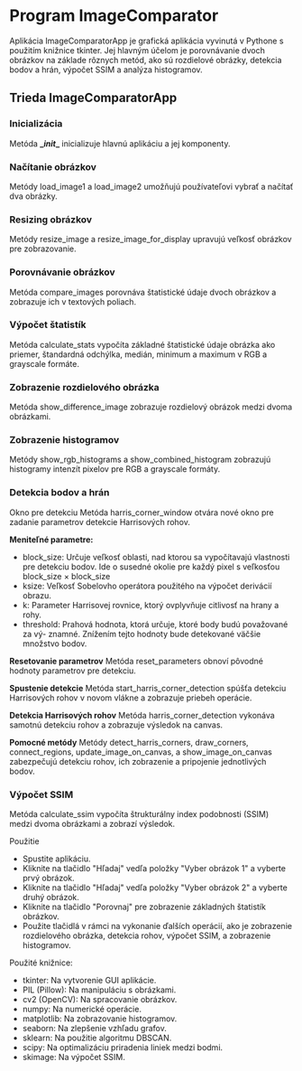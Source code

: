 # Program ImageComparator
Aplikácia ImageComparatorApp je grafická aplikácia vyvinutá v Pythone s použitím knižnice tkinter. Jej hlavným účelom je porovnávanie dvoch obrázkov na základe rôznych metód, ako sú rozdielové obrázky, detekcia bodov a hrán, výpočet SSIM a analýza histogramov.

## Trieda ImageComparatorApp
### Inicializácia
Metóda **\__init__** inicializuje hlavnú aplikáciu a jej komponenty.

### Načítanie obrázkov
Metódy load_image1 a load_image2 umožňujú používateľovi vybrať a načítať dva obrázky.

### Resizing obrázkov
Metódy resize_image a resize_image_for_display upravujú veľkosť obrázkov pre zobrazovanie.

### Porovnávanie obrázkov
Metóda compare_images porovnáva štatistické údaje dvoch obrázkov a zobrazuje ich v textových poliach.

### Výpočet štatistík
Metóda calculate_stats vypočíta základné štatistické údaje obrázka ako priemer, štandardná odchýlka, medián, minimum a maximum v RGB a grayscale formáte.

### Zobrazenie rozdielového obrázka
Metóda show_difference_image zobrazuje rozdielový obrázok medzi dvoma obrázkami.

### Zobrazenie histogramov
Metódy show_rgb_histograms a show_combined_histogram zobrazujú histogramy intenzít pixelov pre RGB a grayscale formáty.

### Detekcia bodov a hrán
Okno pre detekciu
Metóda harris_corner_window otvára nové okno pre zadanie parametrov detekcie Harrisových rohov.

**Meniteľné parametre:**
* block_size: Určuje veľkosť oblasti, nad ktorou sa vypočítavajú vlastnosti pre
detekciu bodov. Ide o susedné okolie pre každý pixel s veľkosťou block_size ×
block_size
* ksize: Veľkosť Sobelovho operátora použitého na výpočet derivácií obrazu.
* k: Parameter Harrisovej rovnice, ktorý ovplyvňuje citlivosť na hrany a rohy.
* threshold: Prahová hodnota, ktorá určuje, ktoré body budú považované za vý-
znamné. Znížením tejto hodnoty bude detekované väčšie množstvo bodov.

**Resetovanie parametrov**
Metóda reset_parameters obnoví pôvodné hodnoty parametrov pre detekciu.

**Spustenie detekcie**
Metóda start_harris_corner_detection spúšťa detekciu Harrisových rohov v novom vlákne a zobrazuje priebeh operácie.

**Detekcia Harrisových rohov**
Metóda harris_corner_detection vykonáva samotnú detekciu rohov a zobrazuje výsledok na canvas.

**Pomocné metódy**
Metódy detect_harris_corners, draw_corners, connect_regions, update_image_on_canvas, a show_image_on_canvas zabezpečujú detekciu rohov, ich zobrazenie a pripojenie jednotlivých bodov.

### Výpočet SSIM
Metóda calculate_ssim vypočíta štrukturálny index podobnosti (SSIM) medzi dvoma obrázkami a zobrazí výsledok.

Použitie
* Spustite aplikáciu.
* Kliknite na tlačidlo "Hľadaj" vedľa položky "Vyber obrázok 1" a vyberte prvý obrázok.
* Kliknite na tlačidlo "Hľadaj" vedľa položky "Vyber obrázok 2" a vyberte druhý obrázok.
* Kliknite na tlačidlo "Porovnaj" pre zobrazenie základných štatistík obrázkov.
* Použite tlačidlá v rámci na vykonanie ďalších operácií, ako je zobrazenie rozdielového obrázka, detekcia rohov, výpočet SSIM, a zobrazenie histogramov.


Použité knižnice:
* tkinter: Na vytvorenie GUI aplikácie.
* PIL (Pillow): Na manipuláciu s obrázkami.
* cv2 (OpenCV): Na spracovanie obrázkov.
* numpy: Na numerické operácie.
* matplotlib: Na zobrazovanie histogramov.
* seaborn: Na zlepšenie vzhľadu grafov.
* sklearn: Na použitie algoritmu DBSCAN.
* scipy: Na optimalizáciu priradenia liniek medzi bodmi.
* skimage: Na výpočet SSIM.


